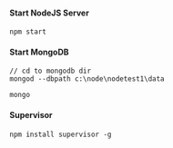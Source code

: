 #### Start NodeJS Server
```
npm start
```

#### Start MongoDB
```
// cd to mongodb dir
mongod --dbpath c:\node\nodetest1\data

mongo
```

#### Supervisor
```
npm install supervisor -g
```
